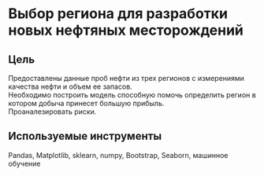# Выбор региона для разработки новых нефтяных месторождений

## Цель
Предоставлены данные проб нефти из трех регионов с измерениями качества нефти и объем ее запасов.\
Необходимо построить модель способную помочь определить регион в котором добыча принесет большую прибыль.\
Проаналезировать риски.

## Используемые инструменты
Pandas, Matplotlib, sklearn, numpy, Bootstrap, Seaborn, машинное обучение

